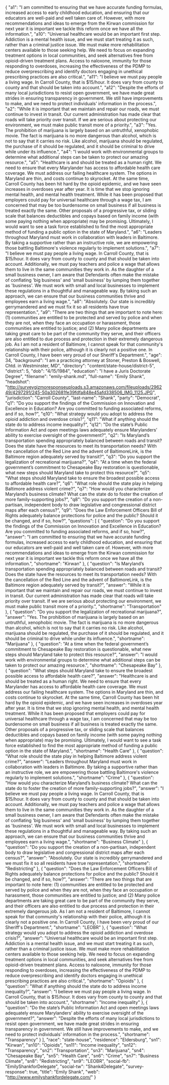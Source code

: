 {
  "a1": "I am committed to ensuring that we have accurate funding formulas, increased access to early childhood education, and ensuring that our educators are well-paid and well taken care of. However, with more recommendations and ideas to emerge from the Kirwan commission for next year it is important we tackle this reform once we have all the information.",
  "a10": "Universal healthcare would be an important first step.  Addiction is a mental health issue, and we must start treating it as such, rather than a criminal justice issue.  We must make more rehabilitation centers available to those seeking help. We need to focus on expanding treatment options in local communities, and seek alternatives free from opioid-driven treatment plans. Access to naloxone, immunity for those responding to overdoses, increasing the effectiveness of the PDMP to reduce overprescribing and identify doctors engaging in unethical prescribing practices are also critical.",
  "a11": "I believe we must pay people a living wage.  In Carroll County, that is $15/hour.  It does vary from county to county and that should be taken into account.",
  "a12": "Despite the efforts of many local jurisdictions to resist open government, we have made great strides in ensuring transparency in government. We still have improvements to make, and we need to protect individuals' information in the process.",
  "a2": "While it is important that we maintain and repair our roads, we must continue to invest in transit.  Our current administration has made clear that roads will take priority over transit.  If we are serious about protecting our environment, we must make public transit more of a priority.",
  "a3": "Yes.   The prohibition of marijuana is largely based on an untruthful, xenophobic movie.  The fact is marijuana is no more dangerous than alcohol, which is not to say that it carries no risk.  Like alcohol, marijuana should be regulated, the purchase of it should be regulated, and it should be criminal to drive while under its influence.",
  "a4": "I would work with environmental groups to determine what additional steps can be taken to protect our amazing resource.",
  "a5": "Healthcare is and should be treated as a human right.  We need to ensure that every Marylander has access to affordable health care coverage. We must address our failing healthcare system.  The options in Maryland are thin, and costs continue to skyrocket.  At the same time, Carroll County has been hit hard by the opioid epidemic, and we have seen increases in overdoses year after year.  It is time that we stop ignoring mental health, and mental health treatment. While it has been proposed that employers could pay for universal healthcare through a wage tax, I am concerned that may be too burdensome on small business if all business is treated exactly the same.  Other proposals of a progressive tax, or sliding scale that balances deductibles and copays based on family income (with some paying nothing when appropriate) may be promising.  Ultimately, I would want to see a task force established to find the most appropriate method of funding a public option in the state of Maryland.",
  "a6": "Leaders throughout Maryland  must work in collaboration with leaders in Baltimore. By taking a supportive rather than an instructive role, we are empowering those battling Baltimore's violence regularly to implement solutions.",
  "a7": "I believe we must pay people a living wage.  In Carroll County, that is $15/hour.  It does vary from county to county and that should be taken into account.  Additionally, we must pay teachers and police a wage that allows them to live in the same communities they work in.  As the daughter of a small business owner, I am aware that Defendants often make the mistake of conflating 'big business' and 'small business' by lumping them together as 'business'.  We must work with small and local businesses to implement these regulations in a thoughtful and manageable way.  By taking such an approach, we can ensure that our business communities thrive and employees earn a living wage.",
  "a8": "Absolutely.  Our state is incredibly gerrymandered and we must fix it so all residents have true representation.",
  "a9": "There are two things that are important to note here:  (1) communities are entitled to be protected and served by police and when they are not, when they face an occupation or harassment, those communities are entitled to justice; and (2) Many police departments are taking great care to be part of the community they serve, and their officers are also entitled to due process and protection in their extremely dangerous job.  As I am not a resident of Baltimore, I cannot speak for that community's relationship with their police, although it is clearly not a positive one.  In Carroll County, I have been very proud of our Sheriff's Department.",
  "age": 34,
  "background": "I am a practicing attorney at Stoner, Preston & Boswell, Chtd. in Westminster,  MD",
  "directory": "content/state-house/district-5",
  "district": 5,
  "dob": "4/15/1984",
  "education": "I have a Juris Doctorate Degree",
  "filename": "emily-shank.md",
  "full-name": "Emily Shank",
  "headshot": "http://surveygizmoresponseuploads.s3.amazonaws.com/fileuploads/296249/4297291/245-50a302681fe39fdfa848e45afd338506_IMG_1125.JPG",
  "jurisdiction": "Carroll County",
  "last-name": "Shank",
  "party": "Democrat",
  "q1": "Do you support the findings of the Commission on Innovation and Excellence in Education? Are you committed to funding associated reforms, and if so, how?",
  "q10": "What strategy would you adopt to address the opioid addiction and overdose crisis?",
  "q11": "What if anything should the state do to address income inequality?",
  "q12": "Do the state’s Public Information Act and open meetings laws adequately ensure Marylanders’ ability to exercise oversight of the government?",
  "q2": "Is Maryland’s transportation spending appropriately balanced between roads and transit? Does the state have the resources to meet its transportation needs? With the cancellation of the Red Line and the advent of BaltimoreLink, is the Baltimore region adequately served by transit?",
  "q3": "Do you support the legalization of recreational marijuana?",
  "q4": "At a time when the federal government’s commitment to Chesapeake Bay restoration is questionable, what new steps should Maryland take to protect this resource?",
  "q5": "What steps should Maryland take to ensure the broadest possible access to affordable health care?",
  "q6": "What role should the state play in helping Baltimore address violent crime?",
  "q7": "How would you characterize Maryland’s business climate? What can the state do to foster the creation of more family-supporting jobs?",
  "q8": "Do you support the creation of a non-partisan, independent body to draw legislative and congressional district maps after each census?",
  "q9": "Does the Law Enforcement Officers Bill of Rights adequately balance protections for police and the public? Should it be changed, and if so, how?",
  "questions": [
    {
      "question": "Do you support the findings of the Commission on Innovation and Excellence in Education? Are you committed to funding associated reforms, and if so, how?",
      "answer": "I am committed to ensuring that we have accurate funding formulas, increased access to early childhood education, and ensuring that our educators are well-paid and well taken care of. However, with more recommendations and ideas to emerge from the Kirwan commission for next year it is important we tackle this reform once we have all the information.",
      "shortname": "Kirwan"
    },
    {
      "question": "Is Maryland’s transportation spending appropriately balanced between roads and transit? Does the state have the resources to meet its transportation needs? With the cancellation of the Red Line and the advent of BaltimoreLink, is the Baltimore region adequately served by transit?",
      "answer": "While it is important that we maintain and repair our roads, we must continue to invest in transit.  Our current administration has made clear that roads will take priority over transit.  If we are serious about protecting our environment, we must make public transit more of a priority.",
      "shortname": "Transportation"
    },
    {
      "question": "Do you support the legalization of recreational marijuana?",
      "answer": "Yes.   The prohibition of marijuana is largely based on an untruthful, xenophobic movie.  The fact is marijuana is no more dangerous than alcohol, which is not to say that it carries no risk.  Like alcohol, marijuana should be regulated, the purchase of it should be regulated, and it should be criminal to drive while under its influence.",
      "shortname": "Marijuana"
    },
    {
      "question": "At a time when the federal government’s commitment to Chesapeake Bay restoration is questionable, what new steps should Maryland take to protect this resource?",
      "answer": "I would work with environmental groups to determine what additional steps can be taken to protect our amazing resource.",
      "shortname": "Chesapeake Bay"
    },
    {
      "question": "What steps should Maryland take to ensure the broadest possible access to affordable health care?",
      "answer": "Healthcare is and should be treated as a human right.  We need to ensure that every Marylander has access to affordable health care coverage. We must address our failing healthcare system.  The options in Maryland are thin, and costs continue to skyrocket.  At the same time, Carroll County has been hit hard by the opioid epidemic, and we have seen increases in overdoses year after year.  It is time that we stop ignoring mental health, and mental health treatment. While it has been proposed that employers could pay for universal healthcare through a wage tax, I am concerned that may be too burdensome on small business if all business is treated exactly the same.  Other proposals of a progressive tax, or sliding scale that balances deductibles and copays based on family income (with some paying nothing when appropriate) may be promising.  Ultimately, I would want to see a task force established to find the most appropriate method of funding a public option in the state of Maryland.",
      "shortname": "Health Care"
    },
    {
      "question": "What role should the state play in helping Baltimore address violent crime?",
      "answer": "Leaders throughout Maryland  must work in collaboration with leaders in Baltimore. By taking a supportive rather than an instructive role, we are empowering those battling Baltimore's violence regularly to implement solutions.",
      "shortname": "Crime"
    },
    {
      "question": "How would you characterize Maryland’s business climate? What can the state do to foster the creation of more family-supporting jobs?",
      "answer": "I believe we must pay people a living wage.  In Carroll County, that is $15/hour.  It does vary from county to county and that should be taken into account.  Additionally, we must pay teachers and police a wage that allows them to live in the same communities they work in.  As the daughter of a small business owner, I am aware that Defendants often make the mistake of conflating 'big business' and 'small business' by lumping them together as 'business'.  We must work with small and local businesses to implement these regulations in a thoughtful and manageable way.  By taking such an approach, we can ensure that our business communities thrive and employees earn a living wage.",
      "shortname": "Business Climate"
    },
    {
      "question": "Do you support the creation of a non-partisan, independent body to draw legislative and congressional district maps after each census?",
      "answer": "Absolutely.  Our state is incredibly gerrymandered and we must fix it so all residents have true representation.",
      "shortname": "Redistricting"
    },
    {
      "question": "Does the Law Enforcement Officers Bill of Rights adequately balance protections for police and the public? Should it be changed, and if so, how?",
      "answer": "There are two things that are important to note here:  (1) communities are entitled to be protected and served by police and when they are not, when they face an occupation or harassment, those communities are entitled to justice; and (2) Many police departments are taking great care to be part of the community they serve, and their officers are also entitled to due process and protection in their extremely dangerous job.  As I am not a resident of Baltimore, I cannot speak for that community's relationship with their police, although it is clearly not a positive one.  In Carroll County, I have been very proud of our Sheriff's Department.",
      "shortname": "LEOBR"
    },
    {
      "question": "What strategy would you adopt to address the opioid addiction and overdose crisis?",
      "answer": "Universal healthcare would be an important first step.  Addiction is a mental health issue, and we must start treating it as such, rather than a criminal justice issue.  We must make more rehabilitation centers available to those seeking help. We need to focus on expanding treatment options in local communities, and seek alternatives free from opioid-driven treatment plans. Access to naloxone, immunity for those responding to overdoses, increasing the effectiveness of the PDMP to reduce overprescribing and identify doctors engaging in unethical prescribing practices are also critical.",
      "shortname": "Opioids"
    },
    {
      "question": "What if anything should the state do to address income inequality?",
      "answer": "I believe we must pay people a living wage.  In Carroll County, that is $15/hour.  It does vary from county to county and that should be taken into account.",
      "shortname": "Income inequality"
    },
    {
      "question": "Do the state’s Public Information Act and open meetings laws adequately ensure Marylanders’ ability to exercise oversight of the government?",
      "answer": "Despite the efforts of many local jurisdictions to resist open government, we have made great strides in ensuring transparency in government. We still have improvements to make, and we need to protect individuals' information in the process.",
      "shortname": "Transparency"
    }
  ],
  "race": "state-house",
  "residence": "Eldersburg",
  "sn1": "Kirwan",
  "sn10": "Opioids",
  "sn11": "Income inequality",
  "sn12": "Transparency",
  "sn2": "Transportation",
  "sn3": "Marijuana",
  "sn4": "Chesapeake Bay",
  "sn5": "Health Care",
  "sn6": "Crime",
  "sn7": "Business Climate",
  "sn8": "Redistricting",
  "sn9": "LEOBR",
  "social-fb": "EmilyShankforDelegate",
  "social-tw": "Shank4Delegate",
  "survey-response": true,
  "title": "Emily Shank",
  "web": "http://www.emilyshankfordelegate.com/"
}
